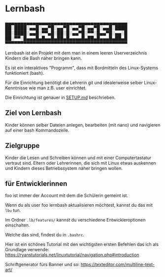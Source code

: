 # Lernbash

▄▄▄▄▄▄▄▄▄▄▄▄▄▄▄▄▄▄▄▄▄▄▄▄▄▄▄▄▄▄▄▄▄▄▄▄▄▄▄▄
██░████░▄▄█░▄▄▀█░▄▄▀█░▄▄▀█░▄▄▀█░▄▄█░████
██░████░▄▄█░▀▀▄█░██░█░▄▄▀█░▀▀░█▄▄▀█░▄▄░█
██░▀▀░█▄▄▄█▄█▄▄█▄██▄█▄▄▄▄█▄██▄█▄▄▄█▄██▄█
▀▀▀▀▀▀▀▀▀▀▀▀▀▀▀▀▀▀▀▀▀▀▀▀▀▀▀▀▀▀▀▀▀▀▀▀▀▀▀▀

Lernbash ist ein Projekt mit dem man in einem leeren Userverzeichnis Kindern die Bash näher bringen kann.

Es ist ein interaktives "Programm", dass mit Bordmitteln des Linux-Systems funktioniert (bash).

Für die Einrichtung benötigt die Lehrerin git und idealerweise selber Linux-Kenntnisse wie man z.B. user einrichtet.

Die Einrichtung ist genauer in [SETUP.md](SETUP.md) beschrieben.

Ziel von Lernbash
------------
Kinder können selber Dateien anlegen, bearbeiten (mit nano) und navigieren auf einer bash Kommandozeile.

Zielgruppe
------------
Kinder die Lesen und Schreiben können und mit einer Computertastatur vertraut sind.
Eltern oder Lehrerinnen, die sich mit Linux etwas auskennen und Kindern dieses Betriebssystem näher bringen wollen.

für Entwicklerinnen
-------------

foo ist immer der Account mit dem die Schülerin gemeint ist.

Wenn du als user foo lernbash aktualisieren möchtest, kannst du das mit `lbu` tun.

Im Ordner `.lb/features/` kannst du verschiedene Entwickleroptionen einschalten.

Welche das sind, findest du in `.bashrc`.

Hier ist ein schönes Tutorial mit den wichtigsten ersten Befehlen das ich als Grundlage verwende:
https://ryanstutorials.net/linuxtutorial/navigation.php#introduction

Schriftgenerator fürs Banner und so:
https://texteditor.com/multiline-text-art/